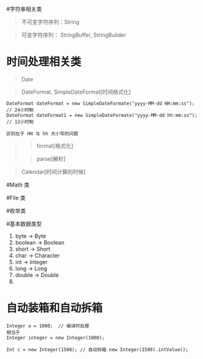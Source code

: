 #字符串相关类
> 不可变字符序列：String

> 可变字符序列：  StringBuffer, StringBulider

# 时间处理相关类
> Date

> DateFormat, SimpleDateFormat[时间格式化]
~~~
DateFormat dateFormat = new SimpleDateFormate("yyyy-MM-dd HH:mm:ss");  // 24小时制
DateFormat dateFormat1 = new SimpleDateFormate("yyyy-MM-dd hh:mm:ss"); // 12小时制

区别在于 HH 与 hh 大小写的问题
~~~

>> format[格式化]

>> parse[解析]

> Calendar[时间计算的时候]

#Math 类

#File 类

#枚举类


#基本数据类型
1. byte         -> Byte
2. boolean      -> Boolean
3. short        -> Short
4. char         -> Character
5. int          -> Integer
6. long         -> Long
7. double       -> Double
8. 

# 自动装箱和自动拆箱
~~~
Integer a = 1000;  // 编译时处理
相当于
Integer integer = new Integer(1000);

Int c = new Integer(1500); // 自动拆箱 new Integer(1500).intValue();
~~~